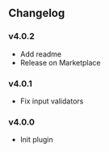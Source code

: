 ## Changelog

### v4.0.2

- Add readme
- Release on Marketplace

### v4.0.1

- Fix input validators

### v4.0.0

- Init plugin
